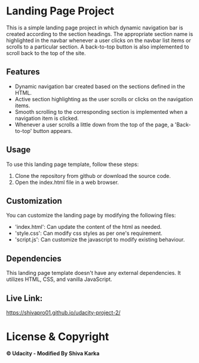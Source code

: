 # Landing Page Project

This is a simple landing page project in which dynamic navigation bar is created according to the section headings. The appropriate section name is highlighted in the navbar whenever a user clicks on the navbar list items or scrolls to a particular section. A back-to-top button is also implemented to scroll back to the top of the site.

## Features

- Dynamic navigation bar created based on the sections defined in the HTML.
- Active section highlighting as the user scrolls or clicks on the navigation items.
- Smooth scrolling to the corresponding section is implemented when a navigation item is clicked.
- Whenever a user scrolls a little down from the top of the page, a 'Back-to-top' button appears.

## Usage

To use this landing page template, follow these steps:

1. Clone the repository from github or download the source code.
2. Open the index.html file in a web browser.

## Customization

You can customize the landing page by modifying the following files:

- 'index.html': Can update the content of the html as needed.
- 'style.css': Can modify css styles as per one's requirement.
- 'script.js': Can customize the javascript to modify existing behaviour.

## Dependencies

This landing page template doesn't have any external dependencies. It utilizes HTML, CSS, and vanilla JavaScript.

## Live Link:

https://shivapro01.github.io/udacity-project-2/

# License & Copyright

**© Udacity - Modified By Shiva Karka**

